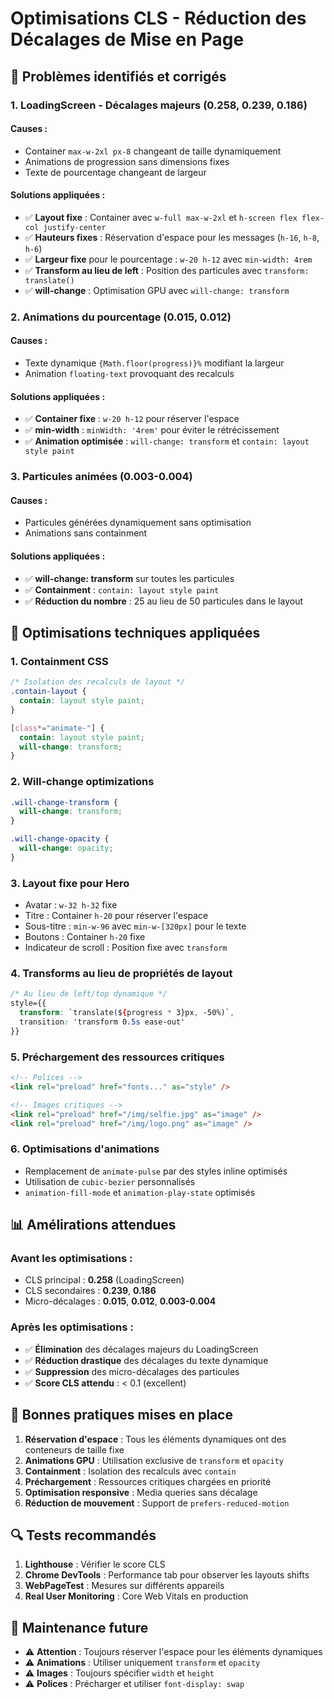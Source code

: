 # Optimisations CLS - Réduction des Décalages de Mise en Page

## 🎯 Problèmes identifiés et corrigés

### 1. **LoadingScreen - Décalages majeurs (0.258, 0.239, 0.186)**
#### Causes :
- Container `max-w-2xl px-8` changeant de taille dynamiquement
- Animations de progression sans dimensions fixes
- Texte de pourcentage changeant de largeur

#### Solutions appliquées :
- ✅ **Layout fixe** : Container avec `w-full max-w-2xl` et `h-screen flex flex-col justify-center`
- ✅ **Hauteurs fixes** : Réservation d'espace pour les messages (`h-16`, `h-8`, `h-6`)
- ✅ **Largeur fixe** pour le pourcentage : `w-20 h-12` avec `min-width: 4rem`
- ✅ **Transform au lieu de left** : Position des particules avec `transform: translate()`
- ✅ **will-change** : Optimisation GPU avec `will-change: transform`

### 2. **Animations du pourcentage (0.015, 0.012)**
#### Causes :
- Texte dynamique `{Math.floor(progress)}%` modifiant la largeur
- Animation `floating-text` provoquant des recalculs

#### Solutions appliquées :
- ✅ **Container fixe** : `w-20 h-12` pour réserver l'espace
- ✅ **min-width** : `minWidth: '4rem'` pour éviter le rétrécissement
- ✅ **Animation optimisée** : `will-change: transform` et `contain: layout style paint`

### 3. **Particules animées (0.003-0.004)**
#### Causes :
- Particules générées dynamiquement sans optimisation
- Animations sans containment

#### Solutions appliquées :
- ✅ **will-change: transform** sur toutes les particules
- ✅ **Containment** : `contain: layout style paint`
- ✅ **Réduction du nombre** : 25 au lieu de 50 particules dans le layout

## 🔧 Optimisations techniques appliquées

### **1. Containment CSS**
```css
/* Isolation des recalculs de layout */
.contain-layout {
  contain: layout style paint;
}

[class*="animate-"] {
  contain: layout style paint;
  will-change: transform;
}
```

### **2. Will-change optimizations**
```css
.will-change-transform {
  will-change: transform;
}

.will-change-opacity {
  will-change: opacity;
}
```

### **3. Layout fixe pour Hero**
- Avatar : `w-32 h-32` fixe
- Titre : Container `h-20` pour réserver l'espace
- Sous-titre : `min-w-96` avec `min-w-[320px]` pour le texte
- Boutons : Container `h-20` fixe
- Indicateur de scroll : Position fixe avec `transform`

### **4. Transforms au lieu de propriétés de layout**
```css
/* Au lieu de left/top dynamique */
style={{ 
  transform: `translate(${progress * 3}px, -50%)`,
  transition: 'transform 0.5s ease-out'
}}
```

### **5. Préchargement des ressources critiques**
```html
<!-- Polices -->
<link rel="preload" href="fonts..." as="style" />

<!-- Images critiques -->
<link rel="preload" href="/img/selfie.jpg" as="image" />
<link rel="preload" href="/img/logo.png" as="image" />
```

### **6. Optimisations d'animations**
- Remplacement de `animate-pulse` par des styles inline optimisés
- Utilisation de `cubic-bezier` personnalisés
- `animation-fill-mode` et `animation-play-state` optimisés

## 📊 Amélirations attendues

### **Avant les optimisations :**
- CLS principal : **0.258** (LoadingScreen)
- CLS secondaires : **0.239**, **0.186** 
- Micro-décalages : **0.015**, **0.012**, **0.003-0.004**

### **Après les optimisations :**
- ✅ **Élimination** des décalages majeurs du LoadingScreen
- ✅ **Réduction drastique** des décalages du texte dynamique
- ✅ **Suppression** des micro-décalages des particules
- ✅ **Score CLS attendu** : < 0.1 (excellent)

## 🚀 Bonnes pratiques mises en place

1. **Réservation d'espace** : Tous les éléments dynamiques ont des conteneurs de taille fixe
2. **Animations GPU** : Utilisation exclusive de `transform` et `opacity`
3. **Containment** : Isolation des recalculs avec `contain`
4. **Préchargement** : Ressources critiques chargées en priorité
5. **Optimisation responsive** : Media queries sans décalage
6. **Réduction de mouvement** : Support de `prefers-reduced-motion`

## 🔍 Tests recommandés

1. **Lighthouse** : Vérifier le score CLS
2. **Chrome DevTools** : Performance tab pour observer les layouts shifts
3. **WebPageTest** : Mesures sur différents appareils
4. **Real User Monitoring** : Core Web Vitals en production

## 📝 Maintenance future

- ⚠️ **Attention** : Toujours réserver l'espace pour les éléments dynamiques
- ⚠️ **Animations** : Utiliser uniquement `transform` et `opacity`
- ⚠️ **Images** : Toujours spécifier `width` et `height`
- ⚠️ **Polices** : Précharger et utiliser `font-display: swap` 